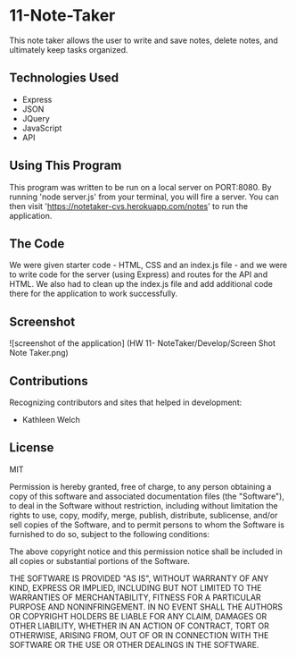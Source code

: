 # 11-Note-Taker

This note taker allows the user to write and save notes, delete notes, and ultimately keep tasks organized.

## Technologies Used

-  Express
-  JSON
-  JQuery
-  JavaScript
-  API

## Using This Program

This program was written to be run on a local server on PORT:8080. By running 'node server.js' from your terminal, you will fire a server. You can then visit 'https://notetaker-cvs.herokuapp.com/notes' to run the application.

## The Code

We were given starter code - HTML, CSS and an index.js file - and we were to write code for the server (using Express) and routes for the API and HTML. We also had to clean up the index.js file and add additional code there for the application to work successfully.

## Screenshot

![screenshot of the application] (HW 11- NoteTaker/Develop/Screen Shot Note Taker.png)

## Contributions
Recognizing contributors and sites that helped in development:

* Kathleen Welch

## License
MIT

Permission is hereby granted, free of charge, to any person obtaining a copy
of this software and associated documentation files (the "Software"), to deal
in the Software without restriction, including without limitation the rights
to use, copy, modify, merge, publish, distribute, sublicense, and/or sell
copies of the Software, and to permit persons to whom the Software is
furnished to do so, subject to the following conditions:

The above copyright notice and this permission notice shall be included in all
copies or substantial portions of the Software.

THE SOFTWARE IS PROVIDED "AS IS", WITHOUT WARRANTY OF ANY KIND, EXPRESS OR
IMPLIED, INCLUDING BUT NOT LIMITED TO THE WARRANTIES OF MERCHANTABILITY,
FITNESS FOR A PARTICULAR PURPOSE AND NONINFRINGEMENT. IN NO EVENT SHALL THE
AUTHORS OR COPYRIGHT HOLDERS BE LIABLE FOR ANY CLAIM, DAMAGES OR OTHER
LIABILITY, WHETHER IN AN ACTION OF CONTRACT, TORT OR OTHERWISE, ARISING FROM,
OUT OF OR IN CONNECTION WITH THE SOFTWARE OR THE USE OR OTHER DEALINGS IN THE
SOFTWARE.